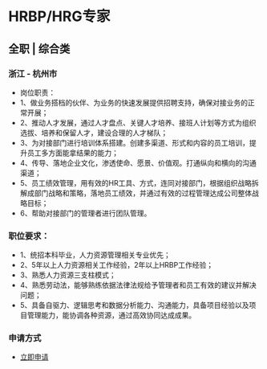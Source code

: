 
# HRBP/HRG专家
## 全职  |  综合类
### 浙江 - 杭州市

- 岗位职责：
- 1、做业务搭档的伙伴、为业务的快速发展提供招聘支持，确保对接业务的正常开展；
- 2、推动人才发展，通过人才盘点、关键人才培养、接班人计划等方式为组织选拔、培养和保留人才，建设合理的人才梯队；
- 3、为对接部门进行培训体系搭建。创建多渠道、形式和内容的员工培训，提升员工多方面能拿结果的能力；
- 4、传导、落地企业文化，渗透使命、愿景、价值观。打通纵向和横向的沟通渠道；
- 5、员工绩效管理，用有效的HR工具、方式，连同对接部门，根据组织战略拆解成部门战略和策略，落地员工绩效，并通过有效的过程管理达成公司整体战略目标；
- 6、帮助对接部门的管理者进行团队管理。

### 职位要求：
- 1、统招本科毕业，人力资源管理相关专业优先；
- 2、5年以上人力资源相关工作经验，2年以上HRBP工作经验；
- 3、熟悉人力资源三支柱模式；
- 4、熟悉劳动法，能够熟练依据法律法规给予管理者和员工有效的建议并解决问题；
- 5、具备自驱力、逻辑思考和数据分析能力、沟通能力，具备项目经验以及项目管理能力，能协调各种资源，通过高效协同达成成果。
### 申请方式
- <a href="mailto:hr@tuya.com?subject=求职简历-HRBP/HRG专家-来自GitHub">立即申请</a>
